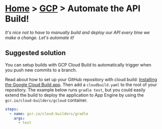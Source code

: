 [Home](../) > [GCP](index) > Automate the API Build!
==========================================================
_It's nice not to have to manually build and deploy our API every time we make a change. Let's automate it!_

Suggested solution
------------------
You can setup builds with GCP Cloud Build to automatically trigger when you push new commits to a branch. 

Read about how to set up your GitHub repository with cloud build: [Installing the Google Cloud Build app](https://cloud.google.com/cloud-build/docs/run-builds-on-github#installing_the_google_cloud_build_app).
Then add a `cloudbuild.yaml` to the root of your repository. The example below runs `gradle test`, but you could easily extend the build to deploy the application to App Engine by using the `gcr.io/cloud-builders/gcloud` container. 

```yaml
steps:
  - name: gcr.io/cloud-builders/gradle
    args:
      - test
```